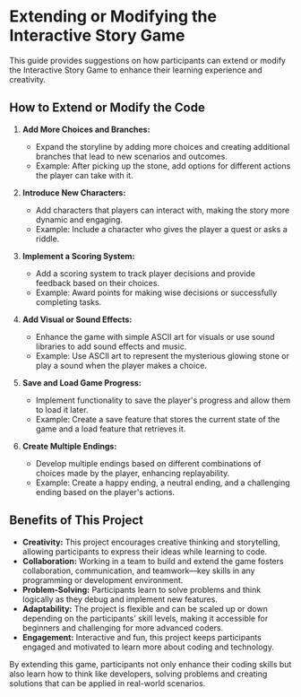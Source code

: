 # Extending or Modifying the Interactive Story Game

This guide provides suggestions on how participants can extend or modify the Interactive Story Game to enhance their learning experience and creativity.

## How to Extend or Modify the Code

1. **Add More Choices and Branches:**
   - Expand the storyline by adding more choices and creating additional branches that lead to new scenarios and outcomes.
   - Example: After picking up the stone, add options for different actions the player can take with it.

2. **Introduce New Characters:**
   - Add characters that players can interact with, making the story more dynamic and engaging.
   - Example: Include a character who gives the player a quest or asks a riddle.

3. **Implement a Scoring System:**
   - Add a scoring system to track player decisions and provide feedback based on their choices.
   - Example: Award points for making wise decisions or successfully completing tasks.

4. **Add Visual or Sound Effects:**
   - Enhance the game with simple ASCII art for visuals or use sound libraries to add sound effects and music.
   - Example: Use ASCII art to represent the mysterious glowing stone or play a sound when the player makes a choice.

5. **Save and Load Game Progress:**
   - Implement functionality to save the player's progress and allow them to load it later.
   - Example: Create a save feature that stores the current state of the game and a load feature that retrieves it.

6. **Create Multiple Endings:**
   - Develop multiple endings based on different combinations of choices made by the player, enhancing replayability.
   - Example: Create a happy ending, a neutral ending, and a challenging ending based on the player's actions.

## Benefits of This Project

- **Creativity:** This project encourages creative thinking and storytelling, allowing participants to express their ideas while learning to code.
- **Collaboration:** Working in a team to build and extend the game fosters collaboration, communication, and teamwork—key skills in any programming or development environment.
- **Problem-Solving:** Participants learn to solve problems and think logically as they debug and implement new features.
- **Adaptability:** The project is flexible and can be scaled up or down depending on the participants' skill levels, making it accessible for beginners and challenging for more advanced coders.
- **Engagement:** Interactive and fun, this project keeps participants engaged and motivated to learn more about coding and technology.

By extending this game, participants not only enhance their coding skills but also learn how to think like developers, solving problems and creating solutions that can be applied in real-world scenarios.
